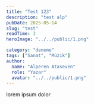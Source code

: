 ```yaml
---
title: "Test 123"
description: "test alp"
pubDate: 2025-05-14
slug: "test"
readTime: 3
heroImage: "../../public/1.png"

category: "deneme"
tags: ["Sanat", "Müzik"]
author:
  name: "Alperen Ataseven"
  role: "Yazar"
  avatar: "../../public/1.png"
---
```


lorem ipsum dolor